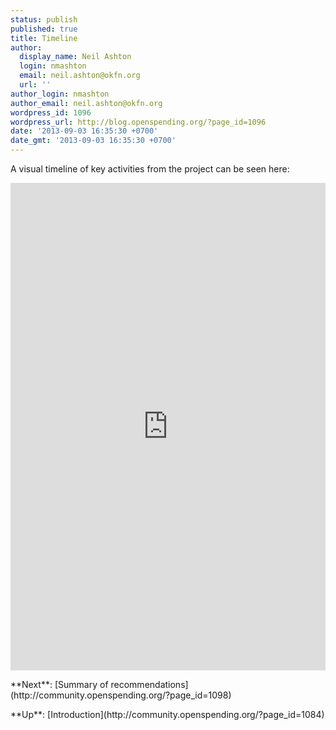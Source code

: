 ```yaml
---
status: publish
published: true
title: Timeline
author:
  display_name: Neil Ashton
  login: nmashton
  email: neil.ashton@okfn.org
  url: ''
author_login: nmashton
author_email: neil.ashton@okfn.org
wordpress_id: 1096
wordpress_url: http://blog.openspending.org/?page_id=1096
date: '2013-09-03 16:35:30 +0700'
date_gmt: '2013-09-03 16:35:30 +0700'
---
```

<p>A visual timeline of key activities from the project can be seen here:</p>
<p><iframe src="http://timeliner.okfnlabs.org/view/?url=https://docs.google.com/a/okfn.org/spreadsheet/ccc%3Fkey%3D0AqwLVP6U7FhDdEZlb29nSHZkeU1ha3JJSEFMLTZVR1E%23gid%3D0&embed=1" frameborder="0" style="border: none;" width="100%" height="780;"></iframe></p>
<p>**Next**: [Summary of recommendations](http://community.openspending.org/?page_id=1098)</p>
<p>**Up**: [Introduction](http://community.openspending.org/?page_id=1084)</p>
